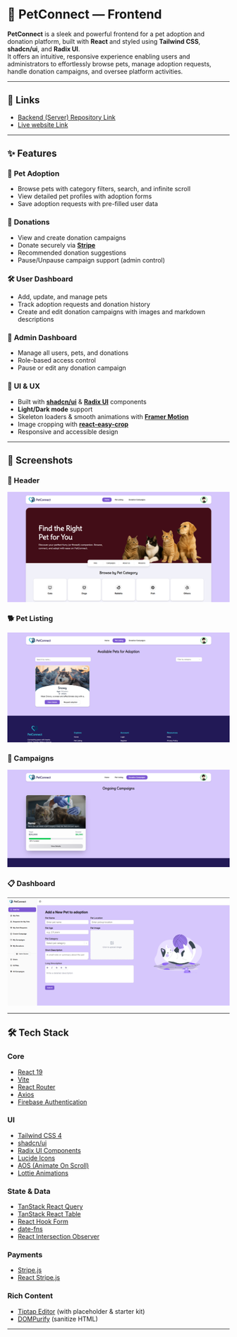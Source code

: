 # 🐾 PetConnect — Frontend

**PetConnect** is a sleek and powerful frontend for a pet adoption and donation platform, built with **React** and styled using **Tailwind CSS**, **shadcn/ui**, and **Radix UI**.  
It offers an intuitive, responsive experience enabling users and administrators to effortlessly browse pets, manage adoption requests, handle donation campaigns, and oversee platform activities.

---
## 🔗 Links
- <a href="https://github.com/AbuSufianMahin/PetConnect-server" target="_blank" rel="noopener noreferrer">Backend (Server) Repository Link</a>
- <a href="https://petconnect-adoption-platform.web.app" target="_blank" rel="noopener noreferrer">Live website Link</a>

---

## ✨ Features

### 🐶 **Pet Adoption**
- Browse pets with category filters, search, and infinite scroll
- View detailed pet profiles with adoption forms
- Save adoption requests with pre-filled user data

### 💝 **Donations**
- View and create donation campaigns
- Donate securely via **[Stripe](https://stripe.com/)**
- Recommended donation suggestions
- Pause/Unpause campaign support (admin control)

### 🛠 **User Dashboard**
- Add, update, and manage pets
- Track adoption requests and donation history
- Create and edit donation campaigns with images and markdown descriptions

### 👑 **Admin Dashboard**
- Manage all users, pets, and donations
- Role-based access control
- Pause or edit any donation campaign

### 🎨 **UI & UX**
- Built with **[shadcn/ui](https://ui.shadcn.com/)** & **[Radix UI](https://www.radix-ui.com/)** components
- **Light/Dark mode** support
- Skeleton loaders & smooth animations with **[Framer Motion](https://www.framer.com/motion/)**
- Image cropping with **[react-easy-crop](https://github.com/ValentinH/react-easy-crop)**
- Responsive and accessible design

---

## 📸 Screenshots

### 🐾 Header  
![Header](https://github.com/AbuSufianMahin/PetConnect-client/raw/main/src/assets/sections%20screenshots/Header.png)

### 🐕 Pet Listing  
![Pet Listing](https://github.com/AbuSufianMahin/PetConnect-client/raw/main/src/assets/sections%20screenshots/petListing.png)

### 💝 Campaigns  
![Campaigns](https://github.com/AbuSufianMahin/PetConnect-client/raw/main/src/assets/sections%20screenshots/Campaigns.png)

### 📋 Dashboard  
![Dashboard](https://github.com/AbuSufianMahin/PetConnect-client/raw/main/src/assets/sections%20screenshots/Dashboard.png)

---

## 🛠 Tech Stack

### **Core**
- [React 19](https://reactjs.org/)
- [Vite](https://vitejs.dev/)
- [React Router](https://reactrouter.com/)
- [Axios](https://axios-http.com/)
- [Firebase Authentication](https://firebase.google.com/products/auth)

### **UI**
- [Tailwind CSS 4](https://tailwindcss.com/)
- [shadcn/ui](https://ui.shadcn.com/)
- [Radix UI Components](https://www.radix-ui.com/)
- [Lucide Icons](https://lucide.dev/)
- [AOS (Animate On Scroll)](https://michalsnik.github.io/aos/)
- [Lottie Animations](https://airbnb.io/lottie/)

### **State & Data**
- [TanStack React Query](https://tanstack.com/query/latest)
- [TanStack React Table](https://tanstack.com/table/latest)
- [React Hook Form](https://react-hook-form.com/)
- [date-fns](https://date-fns.org/)
- [React Intersection Observer](https://github.com/thebuilder/react-intersection-observer)

### **Payments**
- [Stripe.js](https://stripe.com/docs/js)
- [React Stripe.js](https://stripe.com/docs/stripe-js/react)

### **Rich Content**
- [Tiptap Editor](https://tiptap.dev/) (with placeholder & starter kit)
- [DOMPurify](https://github.com/cure53/DOMPurify) (sanitize HTML)

---
